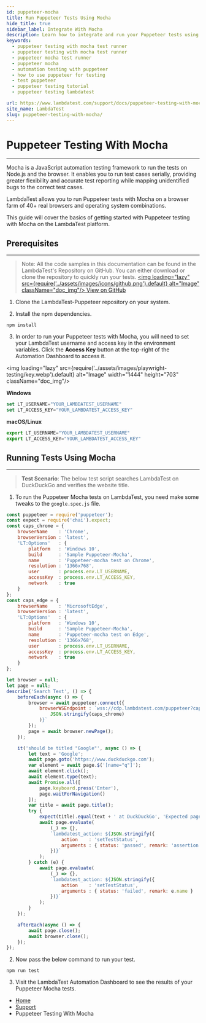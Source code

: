 ```yaml
---
id: puppeteer-mocha
title: Run Puppeteer Tests Using Mocha
hide_title: true
sidebar_label: Integrate With Mocha
description: Learn how to integrate and run your Puppeteer tests using Mocha across 40+ browser versions on the LambdaTest platform.
keywords:
  - puppeteer testing with mocha test runner
  - puppeteer testing with mocha test runner
  - puppeteer mocha test runner
  - puppeteer mocha
  - automation testing with puppeteer
  - how to use puppeteer for testing
  - test puppeteer
  - puppeteer testing tutorial
  - puppeteer testing lambdatest

url: https://www.lambdatest.com/support/docs/puppeteer-testing-with-mocha/
site_name: LambdaTest
slug: puppeteer-testing-with-mocha/
---
```

<script type="application/ld+json"
      dangerouslySetInnerHTML={{ __html: JSON.stringify({
       "@context": "https://schema.org",
        "@type": "BreadcrumbList",
        "itemListElement": [{
          "@type": "ListItem",
          "position": 1,
          "name": "LambdaTest",
          "item": "https://www.lambdatest.com"
        },{
          "@type": "ListItem",
          "position": 2,
          "name": "Support",
          "item": "https://www.lambdatest.com/support/docs/"
        },{
          "@type": "ListItem",
          "position": 3,
          "name": "Puppeteer Testing With Mocha",
          "item": "https://www.lambdatest.com/support/docs/puppeteer-testing-with-mocha/"
        }]
      })
    }}
></script>

# Puppeteer Testing With Mocha
* * *

Mocha is a JavaScript automation testing framework to run the tests on Node.js and the browser. It enables you to run test cases serially, providing greater flexibility and accurate test reporting while mapping unidentified bugs to the correct test cases.

LambdaTest allows you to run Puppeteer tests with Mocha on a browser farm of 40+ real browsers and operating system combinations. 

This guide will cover the basics of getting started with Puppeteer testing with Mocha on the LambdaTest platform.

## Prerequisites
***

>Note: All the code samples in this documentation can be found in the LambdaTest's Repository on GitHub. You can either download or clone the repository to quickly run your tests.
<a href="https://github.com/LambdaTest/puppeteer-sample" className="github__anchor"><img loading="lazy" src={require('../assets/images/icons/github.png').default} alt="Image"  className="doc_img"/> View on GitHub</a>

1. Clone the LambdaTest-Puppeteer repository on your system.

2. Install the npm dependencies.

```
npm install
```

3. In order to run your Puppeteer tests with Mocha, you will need to set your LambdaTest username and access key in the environment variables. Click the **Access Key** button at the top-right of the Automation Dashboard to access it.

<img loading="lazy" src={require('../assets/images/playwright-testing/key.webp').default} alt="Image" width="1444" height="703"  className="doc_img"/>


**Windows**

```js
set LT_USERNAME="YOUR_LAMBDATEST_USERNAME"
set LT_ACCESS_KEY="YOUR_LAMBDATEST_ACCESS_KEY"
```

**macOS/Linux**

```js
export LT_USERNAME="YOUR_LAMBDATEST_USERNAME"
export LT_ACCESS_KEY="YOUR_LAMBDATEST_ACCESS_KEY"
```

## Running Tests Using Mocha
--- 

>**Test Scenario**: The below test script searches LambdaTest on DuckDuckGo and verifies the website title.

1. To run the Puppeteer Mocha tests on LambdaTest, you need make some tweaks to the `google.spec.js` file.

```js
const puppeteer = require('puppeteer');
const expect = require('chai').expect;
const caps_chrome = {
	browserName    : 'Chrome',
	browserVersion : 'latest',
	'LT:Options'   : {
		platform   : 'Windows 10',
		build      : 'Sample Puppeteer-Mocha',
		name       : 'Puppeteer-mocha test on Chrome',
		resolution : '1366x768',
		user       : process.env.LT_USERNAME,
		accessKey  : process.env.LT_ACCESS_KEY,
		network    : true
	}
};
const caps_edge = {
	browserName    : 'MicrosoftEdge',
	browserVersion : 'latest',
	'LT:Options'   : {
		platform   : 'Windows 10',
		build      : 'Sample Puppeteer-Mocha',
		name       : 'Puppeteer-mocha test on Edge',
		resolution : '1366x768',
		user       : process.env.LT_USERNAME,
		accessKey  : process.env.LT_ACCESS_KEY,
		network    : true
	}
};

let browser = null;
let page = null;
describe('Search Text', () => {
	beforeEach(async () => {
		browser = await puppeteer.connect({
			browserWSEndpoint : `wss://cdp.lambdatest.com/puppeteer?capabilities=${encodeURIComponent(
				JSON.stringify(caps_chrome)
			)}`
		});
		page = await browser.newPage();
	});

	it('should be titled "Google"', async () => {
		let text = 'Google';
		await page.goto('https://www.duckduckgo.com');
		var element = await page.$('[name="q"]');
		await element.click();
		await element.type(text);
		await Promise.all([
			page.keyboard.press('Enter'),
			page.waitForNavigation()
		]);
		var title = await page.title();
		try {
			expect(title).equal(text + ' at DuckDuckGo', 'Expected page title is incorrect!');
			await page.evaluate(
				(_) => {},
				`lambdatest_action: ${JSON.stringify({
					action    : 'setTestStatus',
					arguments : { status: 'passed', remark: 'assertion passed' }
				})}`
			);
		} catch (e) {
			await page.evaluate(
				(_) => {},
				`lambdatest_action: ${JSON.stringify({
					action    : 'setTestStatus',
					arguments : { status: 'failed', remark: e.name }
				})}`
			);
		}
	});

	afterEach(async () => {
		await page.close();
		await browser.close();
	});
});
```

2. Now pass the below command to run your test.

```
npm run test
```


3. Visit the LambdaTest Automation Dashboard to see the results of your Puppeteer Mocha tests.

<nav aria-label="breadcrumbs">
  <ul className="breadcrumbs">
    <li className="breadcrumbs__item">
      <a className="breadcrumbs__link" href="https://www.lambdatest.com">
        Home
      </a>
    </li>
    <li className="breadcrumbs__item">
      <a className="breadcrumbs__link" target="_self" href="https://www.lambdatest.com/support/docs/">
        Support
      </a>
    </li>
    <li className="breadcrumbs__item breadcrumbs__item--active">
      <span className="breadcrumbs__link">
        Puppeteer Testing With Mocha
      </span>
    </li>
  </ul>
</nav>